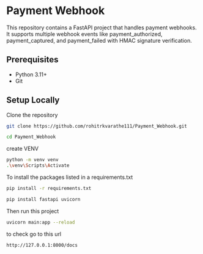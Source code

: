 # Payment Webhook

This repository contains a FastAPI project that handles payment webhooks. It supports multiple webhook events like payment_authorized, payment_captured, and payment_failed with HMAC signature verification.

## Prerequisites
- Python 3.11+
- Git

## Setup Locally

Clone the repository

```bash
git clone https://github.com/rohitrkvarathe111/Payment_Webhook.git
```
```bash
cd Payment_Webhook
```

create VENV
```bash
python -m venv venv
.\venv\Scripts\Activate
```

To install the packages listed in a requirements.txt
```bash
pip install -r requirements.txt

pip install fastapi uvicorn
```
Then run this project
```bash
uvicorn main:app --reload
```

to check go to this url
```bash
http://127.0.0.1:8000/docs
```
